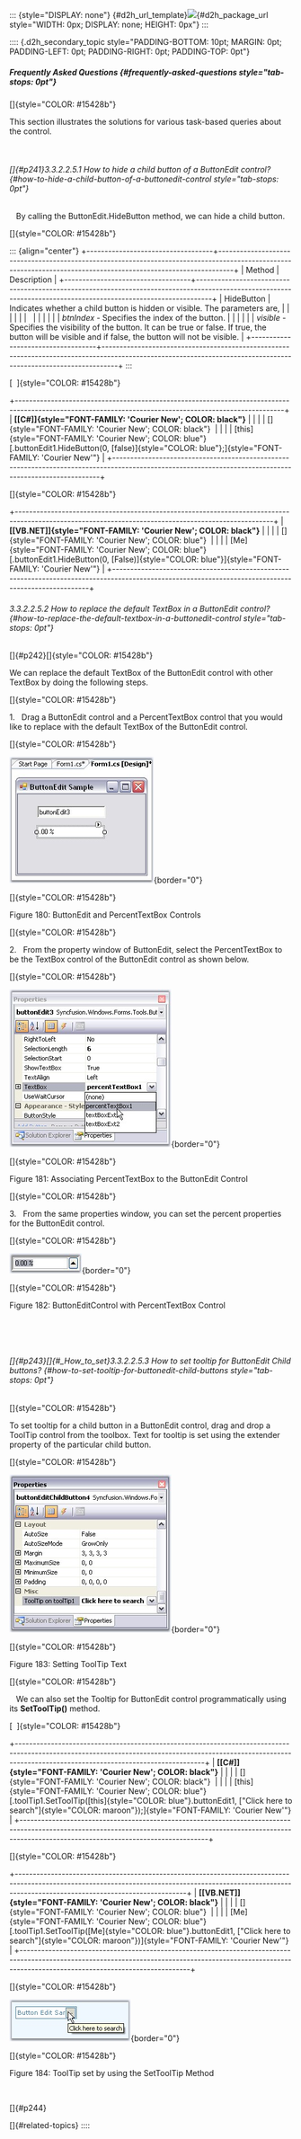 ::: {style="DISPLAY: none"}
[](ms-xhelp:///?Id=d2h_url_template){#d2h_url_template}![](!package_url!){#d2h_package_url style="WIDTH: 0px; DISPLAY: none; HEIGHT: 0px"}
:::

:::: {.d2h_secondary_topic style="PADDING-BOTTOM: 10pt; MARGIN: 0pt; PADDING-LEFT: 0pt; PADDING-RIGHT: 0pt; PADDING-TOP: 0pt"}
##### Frequently Asked Questions {#frequently-asked-questions style="tab-stops: 0pt"}

[]{style="COLOR: #15428b"} 

This section illustrates the solutions for various task-based queries about the control.

 

###### []{#p241}3.3.2.2.5.1 How to hide a child button of a ButtonEdit control? {#how-to-hide-a-child-button-of-a-buttonedit-control style="tab-stops: 0pt"}

   By calling the ButtonEdit.HideButton method, we can hide a child button.

[]{style="COLOR: #15428b"} 

::: {align="center"}
+-----------------------------------+----------------------------------------------------------------------------------------------------------------------------------------------------------------+
| Method                            | Description                                                                                                                                                    |
+-----------------------------------+----------------------------------------------------------------------------------------------------------------------------------------------------------------+
| HideButton                        | Indicates whether a child button is hidden or visible. The parameters are,                                                                                     |
|                                   |                                                                                                                                                                |
|                                   |                                                                                                                                                                |
|                                   |                                                                                                                                                                |
|                                   | *btnIndex* - Specifies the index of the button.                                                                                                                |
|                                   |                                                                                                                                                                |
|                                   | *visible* - Specifies the visibility of the button. It can be true or false. If true, the button will be visible and if false, the button will not be visible. |
+-----------------------------------+----------------------------------------------------------------------------------------------------------------------------------------------------------------+
:::

[  ]{style="COLOR: #15428b"}

+--------------------------------------------------------------------------------------------------------------------------------------------------------+
| **[\[C#\]]{style="FONT-FAMILY: 'Courier New'; COLOR: black"}**                                                                                         |
|                                                                                                                                                        |
| []{style="FONT-FAMILY: 'Courier New'; COLOR: black"}                                                                                                   |
|                                                                                                                                                        |
| [this]{style="FONT-FAMILY: 'Courier New'; COLOR: blue"}[.buttonEdit1.HideButton(0, [false)]{style="COLOR: blue"};]{style="FONT-FAMILY: 'Courier New'"} |
+--------------------------------------------------------------------------------------------------------------------------------------------------------+

[]{style="COLOR: #15428b"} 

+-----------------------------------------------------------------------------------------------------------------------------------------------------+
| **[\[VB.NET\]]{style="FONT-FAMILY: 'Courier New'; COLOR: black"}**                                                                                  |
|                                                                                                                                                     |
| []{style="FONT-FAMILY: 'Courier New'; COLOR: blue"}                                                                                                 |
|                                                                                                                                                     |
| [Me]{style="FONT-FAMILY: 'Courier New'; COLOR: blue"}[.buttonEdit1.HideButton(0, [False)]{style="COLOR: blue"}]{style="FONT-FAMILY: 'Courier New'"} |
+-----------------------------------------------------------------------------------------------------------------------------------------------------+

###### 3.3.2.2.5.2 How to replace the default TextBox in a ButtonEdit control? {#how-to-replace-the-default-textbox-in-a-buttonedit-control style="tab-stops: 0pt"}

[]{#p242}[]{style="COLOR: #15428b"} 

We can replace the default TextBox of the ButtonEdit control with other TextBox by doing the following steps.

[]{style="COLOR: #15428b"} 

1.   Drag a ButtonEdit control and a PercentTextBox control that you would like to replace with the default TextBox of the ButtonEdit control.

[]{style="COLOR: #15428b"} 

![](ImagesExt/image76_179.jpg){border="0"}

[]{style="COLOR: #15428b"} 

Figure 180: ButtonEdit and PercentTextBox Controls

[]{style="COLOR: #15428b"} 

2.   From the property window of ButtonEdit, select the PercentTextBox to be the TextBox control of the ButtonEdit control as shown below.

[]{style="COLOR: #15428b"} 

![](ImagesExt/image76_180.jpg){border="0"}

[]{style="COLOR: #15428b"} 

Figure 181: Associating PercentTextBox to the ButtonEdit Control

[]{style="COLOR: #15428b"} 

3.   From the same properties window, you can set the percent properties for the ButtonEdit control.

[]{style="COLOR: #15428b"} 

![](ImagesExt/image76_181.jpg){border="0"}

[]{style="COLOR: #15428b"} 

Figure 182: ButtonEditControl with PercentTextBox Control

 

 

###### []{#p243}[]{#_How_to_set}3.3.2.2.5.3 How to set tooltip for ButtonEdit Child buttons? {#how-to-set-tooltip-for-buttonedit-child-buttons style="tab-stops: 0pt"}

[]{style="COLOR: #15428b"} 

To set tooltip for a child button in a ButtonEdit control, drag and drop a ToolTip control from the toolbox. Text for tooltip is set using the extender property of the particular child button.

[]{style="COLOR: #15428b"} 

![](ImagesExt/image76_182.jpg){border="0"}

[]{style="COLOR: #15428b"} 

Figure 183: Setting ToolTip Text

[]{style="COLOR: #15428b"} 

   We can also set the Tooltip for ButtonEdit control programmatically using its **SetToolTip()** method.

[  ]{style="COLOR: #15428b"}

+----------------------------------------------------------------------------------------------------------------------------------------------------------------------------------------------------------------+
| **[\[C#\]]{style="FONT-FAMILY: 'Courier New'; COLOR: black"}**                                                                                                                                                 |
|                                                                                                                                                                                                                |
| []{style="FONT-FAMILY: 'Courier New'; COLOR: black"}                                                                                                                                                           |
|                                                                                                                                                                                                                |
| [this]{style="FONT-FAMILY: 'Courier New'; COLOR: blue"}[.toolTip1.SetToolTip([this]{style="COLOR: blue"}.buttonEdit1, [\"Click here to search\"]{style="COLOR: maroon"});]{style="FONT-FAMILY: 'Courier New'"} |
+----------------------------------------------------------------------------------------------------------------------------------------------------------------------------------------------------------------+

[]{style="COLOR: #15428b"} 

+-----------------------------------------------------------------------------------------------------------------------------------------------------------------------------------------------------------+
| **[\[VB.NET\]]{style="FONT-FAMILY: 'Courier New'; COLOR: black"}**                                                                                                                                        |
|                                                                                                                                                                                                           |
| []{style="FONT-FAMILY: 'Courier New'; COLOR: blue"}                                                                                                                                                       |
|                                                                                                                                                                                                           |
| [Me]{style="FONT-FAMILY: 'Courier New'; COLOR: blue"}[.toolTip1.SetToolTip([Me]{style="COLOR: blue"}.buttonEdit1, [\"Click here to search\"]{style="COLOR: maroon"})]{style="FONT-FAMILY: 'Courier New'"} |
+-----------------------------------------------------------------------------------------------------------------------------------------------------------------------------------------------------------+

[]{style="COLOR: #15428b"} 

![](ImagesExt/image76_183.jpg){border="0"}

[]{style="COLOR: #15428b"} 

Figure 184: ToolTip set by using the SetToolTip Method

 

[]{#p244} 

[]{#related-topics}
::::
